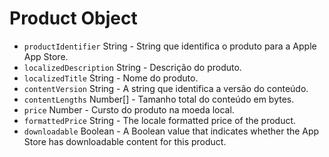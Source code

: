 # Product Object

* `productIdentifier` String - String que identifica o produto para a Apple App Store.
* `localizedDescription` String - Descrição do produto.
* `localizedTitle` String - Nome do produto.
* `contentVersion` String - A string que identifica a versão do conteúdo.
* `contentLengths` Number[] - Tamanho total do conteúdo em bytes.
* `price` Number - Cursto do produto na moeda local.
* `formattedPrice` String - The locale formatted price of the product.
* `downloadable` Boolean - A Boolean value that indicates whether the App Store has downloadable content for this product.